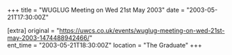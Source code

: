+++
title = "WUGLUG Meeting on Wed 21st May 2003"
date = "2003-05-21T17:30:00Z"

[extra]
original = "https://uwcs.co.uk/events/wuglug-meeting-on-wed-21st-may-2003-1474488942466/"    
ent_time = "2003-05-21T18:30:00Z"
location = "The Graduate"
+++



